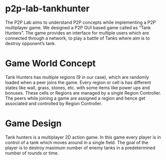 # p2p-lab-tankhunter

The P2P Lab aims to understand P2P concepts while implementing a P2P multiplayer game. We designed a P2P GUI based game called as “Tank
Hunters”. The game provides an interface for multiple users which are connected through a network, to play a battle of Tanks where aim is to destroy opponent’s tank.

Game World Concept
===================

Tank Hunters has multiple regions (9 in our case), which are randomly loaded when a peer joins the game. Every region or cell is has different states like wall, grass, stones, etc. with some items like power ups and bonuses. These cells or Regions are managed by a single Region Controller. The peers while joining a game are assigned a region and hence get associated and controlled by Region Controller.

Game Design
===============
Tank hunters is a multiplayer 2D action game. In this game every player is in control of a tank which moves around in a single field. The goal of the player is to destroy maximum number of enemy tanks in a predetermined number of rounds or time.
